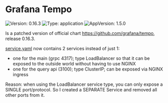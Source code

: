 # Grafana Tempo

![Version: 0.16.3](https://img.shields.io/badge/Version-0.16.3-informational?style=flat-square) ![Type: application](https://img.shields.io/badge/Type-application-informational?style=flat-square) ![AppVersion: 1.5.0](https://img.shields.io/badge/AppVersion-1.5.0-informational?style=flat-square)

Is a patched version of official chart <https://github.com/grafana/tempo>, release 0.16.3.

[service.yaml](./templates/service.yaml) now contains 2 services instead of just 1:
* one for the main (grpc 4317); type LoadBalancer so that it can be exposed to the outside world without having to use NGINX
* one for the query api (3100); type ClusterIP; can be exposed via NGINX ingress 

Reason: when using the LoadBalancer service type, you can only expose a SINGLE port/protocol. So I created a SEPARATE Service and removed all other ports from it.

